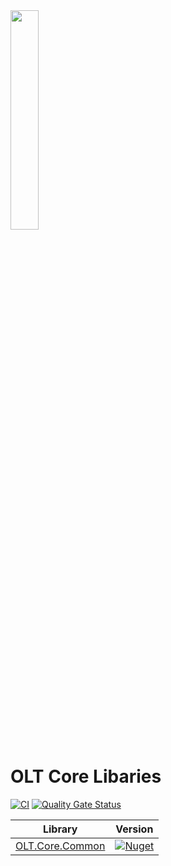 <img src="https://user-images.githubusercontent.com/1365728/127748628-47575d74-a2fb-4539-a31e-74d8b435fc21.png" width="30%" >

# OLT Core Libaries

[![CI](https://github.com/OuterlimitsTech/olt-dotnet-core/actions/workflows/build.yml/badge.svg)](https://github.com/OuterlimitsTech/olt-dotnet-core/actions/workflows/build.yml) [![Quality Gate Status](https://sonarcloud.io/api/project_badges/measure?project=OuterlimitsTech_olt-dotnet-core&metric=alert_status)](https://sonarcloud.io/summary/new_code?id=OuterlimitsTech_olt-dotnet-core)

| Library                                    | Version                                                                                                    |
| ------------------------------------------ | ---------------------------------------------------------------------------------------------------------- |
| [OLT.Core.Common](./src//OLT.Core.Common/) | [![Nuget](https://img.shields.io/nuget/v/OLT.Core.Common)](https://www.nuget.org/packages/OLT.Core.Common) |
